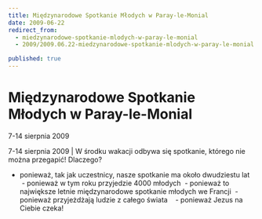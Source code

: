 ```yaml
---
title: Międzynarodowe Spotkanie Młodych w Paray-le-Monial
date: 2009-06-22
redirect_from: 
  - miedzynarodowe-spotkanie-mlodych-w-paray-le-monial
  - 2009/2009.06.22-miedzynarodowe-spotkanie-mlodych-w-paray-le-monial

published: true
---
```




# Międzynarodowe Spotkanie Młodych w Paray-le-Monial

<time>7-14 sierpnia 2009</time>

7-14 sierpnia 2009 | W środku wakacji odbywa się spotkanie, którego nie można przegapić! Dlaczego?&nbsp;
&nbsp;&nbsp;
- ponieważ, tak jak uczestnicy, nasze spotkanie ma około dwudziestu lat&nbsp;
&nbsp;- ponieważ w tym roku przyjedzie 4000 młodych
&nbsp;- ponieważ to największe letnie międzynarodowe spotkanie młodych we Francji
&nbsp;- ponieważ przyjeżdżają ludzie z całego świata&nbsp;&nbsp;
&nbsp;- ponieważ Jezus na Ciebie czeka!

<!--CONTENT FROM OLD SERVER (jos before 2013): 7-14 sierpnia 2009 | W środku wakacji odbywa się spotkanie, którego nie można przegapić! Dlaczego?&nbsp;
&nbsp;&nbsp;
- ponieważ, tak jak uczestnicy, nasze spotkanie ma około dwudziestu lat&nbsp;
&nbsp;- ponieważ w tym roku przyjedzie 4000 młodych
&nbsp;- ponieważ to największe letnie międzynarodowe spotkanie młodych we Francji
&nbsp;- ponieważ przyjeżdżają ludzie z całego świata&nbsp;&nbsp;
&nbsp;- ponieważ Jezus na Ciebie czeka! 
-->

<!--{{json:{"created_date":"2009-06-22 08:04:30","publish_down":"0000-00-00 00:00:00","id":"769"}}}-->